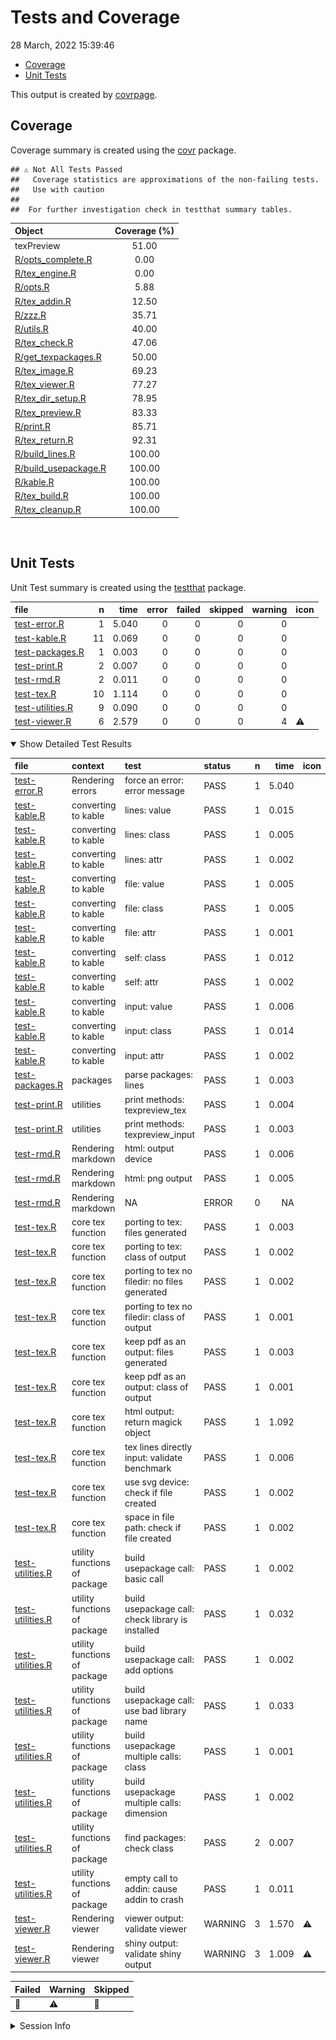 Tests and Coverage
================
28 March, 2022 15:39:46

-   [Coverage](#coverage)
-   [Unit Tests](#unit-tests)

This output is created by
[covrpage](https://github.com/yonicd/covrpage).

## Coverage

Coverage summary is created using the
[covr](https://github.com/r-lib/covr) package.

    ## ⚠️ Not All Tests Passed
    ##   Coverage statistics are approximations of the non-failing tests.
    ##   Use with caution
    ## 
    ##  For further investigation check in testthat summary tables.

| Object                                          | Coverage (%) |
|:------------------------------------------------|:------------:|
| texPreview                                      |    51.00     |
| [R/opts_complete.R](../R/opts_complete.R)       |     0.00     |
| [R/tex_engine.R](../R/tex_engine.R)             |     0.00     |
| [R/opts.R](../R/opts.R)                         |     5.88     |
| [R/tex_addin.R](../R/tex_addin.R)               |    12.50     |
| [R/zzz.R](../R/zzz.R)                           |    35.71     |
| [R/utils.R](../R/utils.R)                       |    40.00     |
| [R/tex_check.R](../R/tex_check.R)               |    47.06     |
| [R/get_texpackages.R](../R/get_texpackages.R)   |    50.00     |
| [R/tex_image.R](../R/tex_image.R)               |    69.23     |
| [R/tex_viewer.R](../R/tex_viewer.R)             |    77.27     |
| [R/tex_dir_setup.R](../R/tex_dir_setup.R)       |    78.95     |
| [R/tex_preview.R](../R/tex_preview.R)           |    83.33     |
| [R/print.R](../R/print.R)                       |    85.71     |
| [R/tex_return.R](../R/tex_return.R)             |    92.31     |
| [R/build_lines.R](../R/build_lines.R)           |    100.00    |
| [R/build_usepackage.R](../R/build_usepackage.R) |    100.00    |
| [R/kable.R](../R/kable.R)                       |    100.00    |
| [R/tex_build.R](../R/tex_build.R)               |    100.00    |
| [R/tex_cleanup.R](../R/tex_cleanup.R)           |    100.00    |

<br>

## Unit Tests

Unit Test summary is created using the
[testthat](https://github.com/r-lib/testthat) package.

| file                                          |   n |  time | error | failed | skipped | warning | icon |
|:----------------------------------------------|----:|------:|------:|-------:|--------:|--------:|:-----|
| [test-error.R](testthat/test-error.R)         |   1 | 5.040 |     0 |      0 |       0 |       0 |      |
| [test-kable.R](testthat/test-kable.R)         |  11 | 0.069 |     0 |      0 |       0 |       0 |      |
| [test-packages.R](testthat/test-packages.R)   |   1 | 0.003 |     0 |      0 |       0 |       0 |      |
| [test-print.R](testthat/test-print.R)         |   2 | 0.007 |     0 |      0 |       0 |       0 |      |
| [test-rmd.R](testthat/test-rmd.R)             |   2 | 0.011 |     0 |      0 |       0 |       0 |      |
| [test-tex.R](testthat/test-tex.R)             |  10 | 1.114 |     0 |      0 |       0 |       0 |      |
| [test-utilities.R](testthat/test-utilities.R) |   9 | 0.090 |     0 |      0 |       0 |       0 |      |
| [test-viewer.R](testthat/test-viewer.R)       |   6 | 2.579 |     0 |      0 |       0 |       4 | ⚠️   |

<details open>
<summary>
Show Detailed Test Results
</summary>

| file                                              | context                      | test                                              | status  |   n |  time | icon |
|:--------------------------------------------------|:-----------------------------|:--------------------------------------------------|:--------|----:|------:|:-----|
| [test-error.R](testthat/test-error.R#L17)         | Rendering errors             | force an error: error message                     | PASS    |   1 | 5.040 |      |
| [test-kable.R](testthat/test-kable.R#L35)         | converting to kable          | lines: value                                      | PASS    |   1 | 0.015 |      |
| [test-kable.R](testthat/test-kable.R#L40)         | converting to kable          | lines: class                                      | PASS    |   1 | 0.005 |      |
| [test-kable.R](testthat/test-kable.R#L44)         | converting to kable          | lines: attr                                       | PASS    |   1 | 0.002 |      |
| [test-kable.R](testthat/test-kable.R#L55)         | converting to kable          | file: value                                       | PASS    |   1 | 0.005 |      |
| [test-kable.R](testthat/test-kable.R#L60)         | converting to kable          | file: class                                       | PASS    |   1 | 0.005 |      |
| [test-kable.R](testthat/test-kable.R#L64)         | converting to kable          | file: attr                                        | PASS    |   1 | 0.001 |      |
| [test-kable.R](testthat/test-kable.R#L74)         | converting to kable          | self: class                                       | PASS    |   1 | 0.012 |      |
| [test-kable.R](testthat/test-kable.R#L78)         | converting to kable          | self: attr                                        | PASS    |   1 | 0.002 |      |
| [test-kable.R](testthat/test-kable.R#L93)         | converting to kable          | input: value                                      | PASS    |   1 | 0.006 |      |
| [test-kable.R](testthat/test-kable.R#L98)         | converting to kable          | input: class                                      | PASS    |   1 | 0.014 |      |
| [test-kable.R](testthat/test-kable.R#L102)        | converting to kable          | input: attr                                       | PASS    |   1 | 0.002 |      |
| [test-packages.R](testthat/test-packages.R#L8)    | packages                     | parse packages: lines                             | PASS    |   1 | 0.003 |      |
| [test-print.R](testthat/test-print.R#L19)         | utilities                    | print methods: texpreview_tex                     | PASS    |   1 | 0.004 |      |
| [test-print.R](testthat/test-print.R#L23)         | utilities                    | print methods: texpreview_input                   | PASS    |   1 | 0.003 |      |
| [test-rmd.R](testthat/test-rmd.R#L12)             | Rendering markdown           | html: output device                               | PASS    |   1 | 0.006 |      |
| [test-rmd.R](testthat/test-rmd.R#L16)             | Rendering markdown           | html: png output                                  | PASS    |   1 | 0.005 |      |
| [test-rmd.R](testthat/test-rmd.R#L21_L45)         | Rendering markdown           | NA                                                | ERROR   |   0 |    NA |      |
| [test-tex.R](testthat/test-tex.R#L17)             | core tex function            | porting to tex: files generated                   | PASS    |   1 | 0.003 |      |
| [test-tex.R](testthat/test-tex.R#L21)             | core tex function            | porting to tex: class of output                   | PASS    |   1 | 0.002 |      |
| [test-tex.R](testthat/test-tex.R#L35)             | core tex function            | porting to tex no filedir: no files generated     | PASS    |   1 | 0.002 |      |
| [test-tex.R](testthat/test-tex.R#L39)             | core tex function            | porting to tex no filedir: class of output        | PASS    |   1 | 0.001 |      |
| [test-tex.R](testthat/test-tex.R#L53)             | core tex function            | keep pdf as an output: files generated            | PASS    |   1 | 0.003 |      |
| [test-tex.R](testthat/test-tex.R#L57)             | core tex function            | keep pdf as an output: class of output            | PASS    |   1 | 0.001 |      |
| [test-tex.R](testthat/test-tex.R#L72)             | core tex function            | html output: return magick object                 | PASS    |   1 | 1.092 |      |
| [test-tex.R](testthat/test-tex.R#L106)            | core tex function            | tex lines directly input: validate benchmark      | PASS    |   1 | 0.006 |      |
| [test-tex.R](testthat/test-tex.R#L119)            | core tex function            | use svg device: check if file created             | PASS    |   1 | 0.002 |      |
| [test-tex.R](testthat/test-tex.R#L136)            | core tex function            | space in file path: check if file created         | PASS    |   1 | 0.002 |      |
| [test-utilities.R](testthat/test-utilities.R#L10) | utility functions of package | build usepackage call: basic call                 | PASS    |   1 | 0.002 |      |
| [test-utilities.R](testthat/test-utilities.R#L14) | utility functions of package | build usepackage call: check library is installed | PASS    |   1 | 0.032 |      |
| [test-utilities.R](testthat/test-utilities.R#L18) | utility functions of package | build usepackage call: add options                | PASS    |   1 | 0.002 |      |
| [test-utilities.R](testthat/test-utilities.R#L22) | utility functions of package | build usepackage call: use bad library name       | PASS    |   1 | 0.033 |      |
| [test-utilities.R](testthat/test-utilities.R#L40) | utility functions of package | build usepackage multiple calls: class            | PASS    |   1 | 0.001 |      |
| [test-utilities.R](testthat/test-utilities.R#L44) | utility functions of package | build usepackage multiple calls: dimension        | PASS    |   1 | 0.002 |      |
| [test-utilities.R](testthat/test-utilities.R#L58) | utility functions of package | find packages: check class                        | PASS    |   2 | 0.007 |      |
| [test-utilities.R](testthat/test-utilities.R#L75) | utility functions of package | empty call to addin: cause addin to crash         | PASS    |   1 | 0.011 |      |
| [test-viewer.R](testthat/test-viewer.R#L20_L26)   | Rendering viewer             | viewer output: validate viewer                    | WARNING |   3 | 1.570 | ⚠️   |
| [test-viewer.R](testthat/test-viewer.R#L36_L41)   | Rendering viewer             | shiny output: validate shiny output               | WARNING |   3 | 1.009 | ⚠️   |

| Failed | Warning | Skipped |
|:-------|:--------|:--------|
| 🛑      | ⚠️      | 🔶       |

</details>
<details>
<summary>
Session Info
</summary>

| Field    | Value                            |                                                                                                                                                                                                                                                                    |
|:---------|:---------------------------------|:-------------------------------------------------------------------------------------------------------------------------------------------------------------------------------------------------------------------------------------------------------------------|
| Version  | R version 4.1.3 (2022-03-10)     |                                                                                                                                                                                                                                                                    |
| Platform | x86_64-apple-darwin17.0 (64-bit) | <a href="https://github.com/yonicd/texPreview/commit/ce0dad90ca363613bcaf79c17a2e7784cd849bfb/checks" target="_blank"><span title="Built on Github Actions">![](https://github.com/metrumresearchgroup/covrpage/blob/actions/inst/logo/gh.png?raw=true)</span></a> |
| Running  | macOS Big Sur/Monterey 10.16     |                                                                                                                                                                                                                                                                    |
| Language | en_US                            |                                                                                                                                                                                                                                                                    |
| Timezone | UTC                              |                                                                                                                                                                                                                                                                    |

| Package  | Version |
|:---------|:--------|
| testthat | 3.1.2   |
| covr     | 3.5.1   |
| covrpage | 0.1     |

</details>
<!--- Final Status : skipped/warning --->
